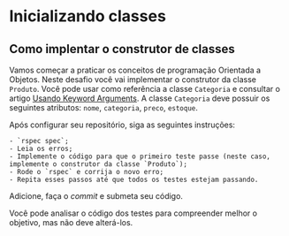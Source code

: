 # Inicializando classes
## Como implentar o construtor de classes

Vamos começar a praticar os conceitos de programação Orientada a Objetos.
Neste desafio você vai implementar o construtor da classe `Produto`. Você pode
usar como referência a classe `Categoria` e consultar o artigo
[Usando Keyword Arguments](https://campuscode.com.br/conteudos/usando-keyword-arguments).
A classe `Categoria` deve possuir os seguintes atributos: `nome`, `categoria`,
`preco`, `estoque`.

Após configurar seu repositório, siga as seguintes instruções:

    - `rspec spec`;
    - Leia os erros;
    - Implemente o código para que o primeiro teste passe (neste caso, implemente o construtor da classe `Produto`);
    - Rode o `rspec` e corrija o novo erro;
    - Repita esses passos até que todos os testes estejam passando.

Adicione, faça o *commit* e submeta seu código.

Você pode analisar o código dos testes para compreender melhor o objetivo, mas não deve alterá-los.
